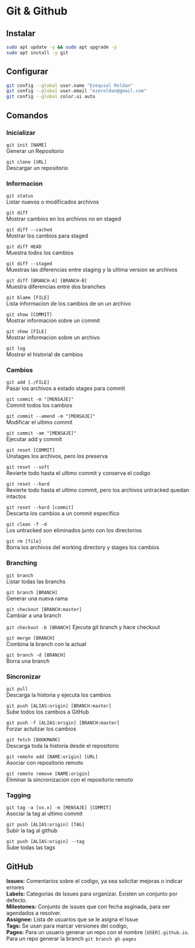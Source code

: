 # Git & Github

## Instalar
```bash
sudo apt update -y && sudo apt upgrade -y
sudo apt install -y git
```
## Configurar
```bash
git config --global user.name "Ezequiel Roldan"
git config --global user.email "ezeroldan@gmail.com"
git config --global color.ui auto
```

## Comandos

### Inicializar

`git init [NAME]`  
Generar un Repositorio

`git clone [URL]`  
Descargar un repositorio

### Informacion

`git status`  
Listar nuevos o modificados archivos

`git diff`  
Mostrar cambios en los archivos no en staged

`git diff --cached`  
Mostrar los cambios para staged

`git diff HEAD`  
Muestra todos los cambios

`git diff --staged`  
Muestras las diferencias entre staging y la ultima version se archivos

`git diff [BRANCH-A] [BRANCH-B]`  
Muestra diferencias entre dos branches    

`git blame [FILE]`  
Lista informacion de los cambios de un un archivo

`git show [COMMIT]`  
Mostrar informacion sobre un commit

`git show [FILE]`  
Mostrar informacion sobre un archivo

`git log`  
Mostrar el historial de cambios

### Cambios

`git add [./FILE]`  
Pasar los archivos a estado stages para commit

`git commit -m "[MENSAJE]"`  
Commit todos los cambios

`git commit --amend -m "[MENSAJE]"`  
Modificar el ultimo commit

`git commit -am "[MENSAJE]"`  
Ejecutar add y commit

`git reset [COMMIT]`  
Unstages los archivos, pero los preserva

`git reset --soft`  
Revierte todo hasta el ultimo commit y conserva el codigo

`git reset --hard`  
Revierte todo hasta el ultimo commit, pero los archivos untracked quedan intactos

`git reset --hard [commit]`  
Descarta los cambios a un commit especifico

`git clean -f -d`  
Los untracked son eliminados junto con los directorios

`git rm [file]`  
Borra los archivos del working directory y stages los cambios

### Branching

`git branch`  
Listar todas las branchs

`git branch [BRANCH]`  
Generar una nueva rama

`git checkout [BRANCH:master]`  
Cambiar a una branch

`git checkout -b [BRANCH]` 
Ejecuta git branch y hace checkout

`git merge [BRANCH]`  
Combina la branch con la actual

`git branch -d [BRANCH]`  
Borra una branch

### Sincronizar

`git pull`  
Descarga la historia y ejecuta los cambios

`git push [ALIAS:origin] [BRANCH:master]`  
Sube todos los cambios a GitHub  

`git push -f [ALIAS:origin] [BRANCH:master]`  
Forzar actulizar los cambios

`git fetch [BOOKMARK]`  
Descarga toda la historia desde el repositorio

`git remote add [NAME:origin] [URL]`  
Asociar con repositorio remoto

`git remote remove [NAME:origin]`  
Eliminar la sincronizacion con el repositorio remoto

### Tagging

`git tag -a [vx.x] -m [MENSAJE] [COMMIT]`  
Asociar la tag al ultimo commit

`git push [ALIAS:origin] [TAG]`  
Subir la tag al github

`git push [ALIAS:origin] --tag`  
Sube todas las tags

## GitHub
**Issues:** Comentarios sobre el codigo, ya sea solicitar mejoras o indicar errores  
**Labels:** Categorias de Issues para organizar. Existen un conjunto por defecto.  
**Milestones:** Conjunto de issues que con fecha asginada, para ser agendados a resolver.  
**Assignee:** Lista de usuarios que se le asigna el Issue  
**Tags:** Se usan para marcar versiones del codigo,   
**Pages:** Para un usuario generar un repo con el nombre `[USER].github.io`. Para un repo generar la branch `git branch gh-pages`  
